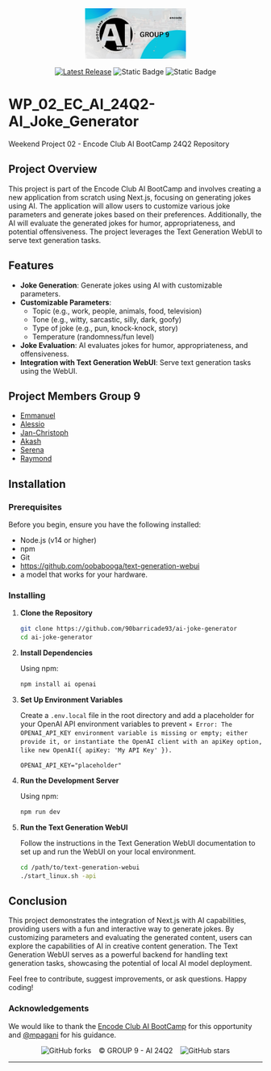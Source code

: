 <div align="center">
<img src="public/banner.jpg" height="100">
</div>
<div align="center">

[![Latest Release](https://img.shields.io/badge/Latest%20Version-0.0.0-blue?logo=github)](https://github.com/90barricade93/ai-joke-generator/commits/main)
![Static Badge](https://img.shields.io/badge/Encode_Club-AI_Bootcamp_24Q2-silver)
![Static Badge](https://img.shields.io/badge/GROUP-09-gold)
</div>

# WP_02_EC_AI_24Q2-AI_Joke_Generator
Weekend Project 02 - Encode Club AI BootCamp 24Q2 Repository

## Project Overview
This project is part of the Encode Club AI BootCamp and involves creating a new application from scratch using Next.js, focusing on generating jokes using AI. The application will allow users to customize various joke parameters and generate jokes based on their preferences. Additionally, the AI will evaluate the generated jokes for humor, appropriateness, and potential offensiveness. The project leverages the Text Generation WebUI to serve text generation tasks.

## Features

- **Joke Generation**: Generate jokes using AI with customizable parameters.
- **Customizable Parameters**:
  - Topic (e.g., work, people, animals, food, television)
  - Tone (e.g., witty, sarcastic, silly, dark, goofy)
  - Type of joke (e.g., pun, knock-knock, story)
  - Temperature (randomness/fun level)
- **Joke Evaluation**: AI evaluates jokes for humor, appropriateness, and offensiveness.
- **Integration with Text Generation WebUI**: Serve text generation tasks using the WebUI.

## Project Members Group 9
- [Emmanuel](https://github.com/codehouze)
- [Alessio](https://github.com/AlessioChen)
- [Jan-Christoph](https://github.com/jcklie)
- [Akash](https://github.com/kshntn)
- [Serena](https://github.com/BreadFeet)
- [Raymond](https://github.com/90barricade93/)

## Installation

### Prerequisites

Before you begin, ensure you have the following installed:

- Node.js (v14 or higher)
- npm
- Git
- https://github.com/oobabooga/text-generation-webui
- a model that works for your hardware.

### Installing

1. **Clone the Repository**

    ```bash
    git clone https://github.com/90barricade93/ai-joke-generator
    cd ai-joke-generator
    ```

2. **Install Dependencies**

    Using npm:

    ```bash
    npm install ai openai
    ```

3. **Set Up Environment Variables**

    Create a `.env.local` file in the root directory and add a placeholder for your OpenAI API environment variables to prevent 
    ```⨯ Error: The OPENAI_API_KEY environment variable is missing or empty; either provide it, or instantiate the OpenAI client with an apiKey option, like new OpenAI({ apiKey: 'My API Key' }).```

    ```env
    OPENAI_API_KEY="placeholder"
    ```

4. **Run the Development Server**

    Using npm:

    ```bash
    npm run dev
    ```

5. **Run the Text Generation WebUI**

    Follow the instructions in the Text Generation WebUI documentation to set up and run the WebUI on your local environment.

    ```bash
    cd /path/to/text-generation-webui
    ./start_linux.sh -api
    ```

## Conclusion

This project demonstrates the integration of Next.js with AI capabilities, providing users with a fun and interactive way to generate jokes. By customizing parameters and evaluating the generated content, users can explore the capabilities of AI in creative content generation. The Text Generation WebUI serves as a powerful backend for handling text generation tasks, showcasing the potential of local AI model deployment.

Feel free to contribute, suggest improvements, or ask questions. Happy coding!

### Acknowledgements
We would like to thank the [Encode Club AI BootCamp](https://github.com/Encode-Club-AI-Bootcamp) for this opportunity and [@mpagani](https://github.com/MatheusDaros) for his guidance.

<div align="center">

![GitHub forks](https://img.shields.io/github/forks/90barricade93/ai-joke-generator) &ensp; © GROUP 9 - AI 24Q2 &ensp; ![GitHub stars](https://img.shields.io/github/stars/90barricade93/ai-joke-generator) 

</div>

--------